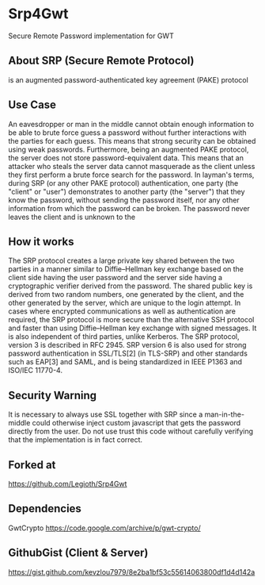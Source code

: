 # Srp4Gwt
Secure Remote Password implementation for GWT

## About SRP (Secure Remote Protocol)
 is an augmented password-authenticated key agreement (PAKE) protocol

## Use Case
An eavesdropper or man in the middle cannot obtain enough information to be able to brute force guess a password without further interactions with the parties for each guess. This means that strong security can be obtained using weak passwords. Furthermore, being an augmented PAKE protocol, the server does not store password-equivalent data. This means that an attacker who steals the server data cannot masquerade as the client unless they first perform a brute force search for the password.
In layman's terms, during SRP (or any other PAKE protocol) authentication, one party (the "client" or "user") demonstrates to another party (the "server") that they know the password, without sending the password itself, nor any other information from which the password can be broken. The password never leaves the client and is unknown to the 

## How it works
The SRP protocol creates a large private key shared between the two parties in a manner similar to Diffie–Hellman key exchange based on the client side having the user password and the server side having a cryptographic verifier derived from the password. The shared public key is derived from two random numbers, one generated by the client, and the other generated by the server, which are unique to the login attempt. In cases where encrypted communications as well as authentication are required, the SRP protocol is more secure than the alternative SSH protocol and faster than using Diffie–Hellman key exchange with signed messages. It is also independent of third parties, unlike Kerberos. The SRP protocol, version 3 is described in RFC 2945. SRP version 6 is also used for strong password authentication in SSL/TLS[2] (in TLS-SRP) and other standards such as EAP[3] and SAML, and is being standardized in IEEE P1363 and ISO/IEC 11770-4.

## Security Warning
It is necessary to always use SSL together with SRP since a man-in-the-middle could otherwise inject custom javascript that gets the password directly from the user.
Do not use trust this code without carefully verifying that the implementation is in fact correct.


## Forked at
https://github.com/Legioth/Srp4Gwt

## Dependencies
GwtCrypto
https://code.google.com/archive/p/gwt-crypto/


## GithubGist (Client & Server)
https://gist.github.com/kevzlou7979/8e2ba1bf53c55614063800df1d4d142a
